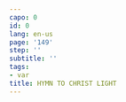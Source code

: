 ```yaml
---
capo: 0
id: 0
lang: en-us
page: '149'
step: ''
subtitle: ''
tags:
- var
title: HYMN TO CHRIST LIGHT
---
```

